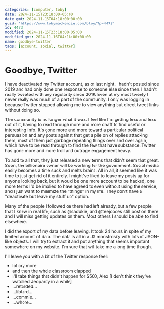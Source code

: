 ```yaml
---
categories: [computer, toby]
date: 2024-11-15T23:18:00-05:00
date_gmt: 2024-11-16T04:18:00+00:00
guid: 'https://www.tobymackenzie.com/blog/?p=4473'
id: 4473
modified: 2024-11-15T23:18:00-05:00
modified_gmt: 2024-11-16T04:18:00+00:00
name: goodbye-twitter
tags: [account, social, twitter]
---
```


Goodbye, Twitter
================

I have deactivated my Twitter account, as of last night.  I hadn't posted since 2019 and had only done one response to someone else since then.  I hadn't really tweeted with any regularity since 2016.  Even at my most tweety I never really was much of a part of the community.  I only was logging in because Twitter stopped allowing me to view anything but direct tweet links without doing so.

<!--more-->

The community is no longer what it was.  I feel like I'm getting less and less out of it, having to read through more and more chaff to find useful or interesting info.  It's gone more and more toward a particular political persuasion and any posts against that get a pile on of replies attacking them, most of them just garbage repeating things over and over again, which have to be read through to find the few that have substance.  Twitter has gone more and more troll and outrage engagement heavy.

To add to all that, they just released a new terms that didn't seem that great.  Soon, the billionaire owner will be working for the government.  Social media easily becomes a time suck and melts brains.  All in all, it seemed like it was time to just get rid of it entirely.  I might've liked to leave my posts up for anyone looking back, but it would be one more account to be hacked, one more terms I'd be implied to have agreed to even without using the service, and I just want to minimize the "things" in my life.  They don't have a "deactivate but leave my stuff up" option.

Many of the people I followed on there had left already, but a few people that I knew in real life, such as @sadukie, and @teejcodes still post on there and I will miss getting updates on them. Most others I should be able to find elsewhere.

I did the export of my data before leaving.  It took 24 hours in spite of my limited amount of data.  The data is all in a JS monstrosity with lots of JSON-like objects.  I will try to extract it and put anything that seems important somewhere on my website.  I'm sure that will take me a long time though.

I'll leave you with a bit of the Twitter response feel:

- lol cry more
- and then the whole classroom clapped
- I'll take things that didn't happen for $500, Alex [I don't think they've watched Jeopardy in a while]
- …retarded…
- …libtard…
- …commie…
- …whore…

